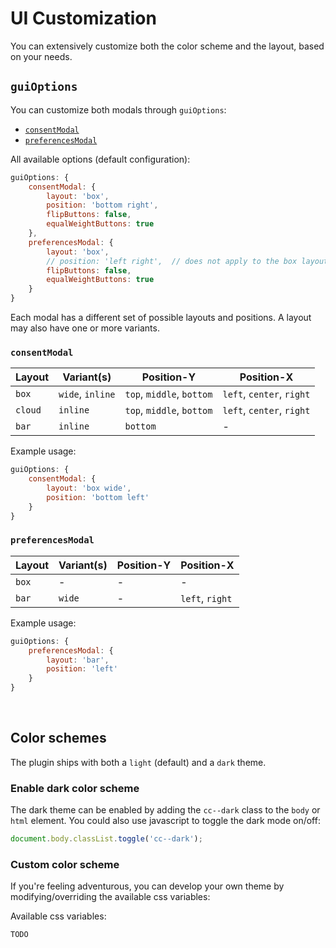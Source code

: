 # UI Customization

You can extensively customize both the color scheme and the layout, based on your needs.


## `guiOptions`
You can customize both modals through `guiOptions`:

- [`consentModal`](#consentmodal)
- [`preferencesModal`](#preferencesmodal)

All available options (default configuration):
```javascript
guiOptions: {
    consentModal: {
        layout: 'box',
        position: 'bottom right',
        flipButtons: false,
        equalWeightButtons: true
    },
    preferencesModal: {
        layout: 'box',
        // position: 'left right',  // does not apply to the box layout
        flipButtons: false,
        equalWeightButtons: true
    }
}
```

Each modal has a different set of possible layouts and positions. A layout may also have one or more variants.

### `consentModal`

| Layout        | Variant(s)      | Position-Y               | Position-X
| ------------- |-----------------|--------------------------|--------------------------
| `box`         | `wide`, `inline`| `top`, `middle`, `bottom`| `left`, `center`, `right`
| `cloud`       | `inline`        | `top`, `middle`, `bottom`| `left`, `center`, `right`
| `bar `        | `inline`        | `bottom`                 | -

Example usage:
```javascript
guiOptions: {
    consentModal: {
        layout: 'box wide',
        position: 'bottom left'
    }
}
```

### `preferencesModal`

| Layout        | Variant(s)      | Position-Y               | Position-X
| ------------- |-----------------|--------------------------|--------------------------
| `box`         | -               | -                        | -
| `bar `        | `wide`          | -                        | `left`, `right`

Example usage:
```javascript
guiOptions: {
    preferencesModal: {
        layout: 'bar',
        position: 'left'
    }
}
```

<br>

## Color schemes
The plugin ships with both a `light` (default) and a `dark` theme.

### Enable dark color scheme
The dark theme can be enabled by adding the `cc--dark` class to the `body` or  `html` element. You could also use javascript to toggle the dark mode on/off:
```javascript
document.body.classList.toggle('cc--dark');
```

### Custom color scheme
If you're feeling adventurous, you can develop your own theme by modifying/overriding the available css variables:

Available css variables:
```css
TODO
```